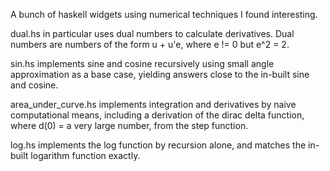 A bunch of haskell widgets using numerical techniques I found interesting.

dual.hs in particular uses dual numbers to calculate derivatives. Dual numbers are numbers of the form u + u'e, where e != 0 but e^2 = 2.

sin.hs implements sine and cosine recursively using small angle approximation as a base case, yielding answers close to the in-built sine and cosine.

area\_under\_curve.hs implements integration and derivatives by naive computational means, including a derivation of the dirac delta function, where d(0) = a very large number, from the step function.

log.hs implements the log function by recursion alone, and matches the in-built logarithm function exactly.
